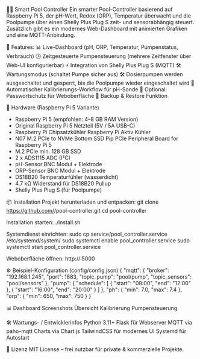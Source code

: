 🏊‍♂️ Smart Pool Controller
Ein smarter Pool-Controller basierend auf Raspberry Pi 5, der pH-Wert, Redox (ORP), Temperatur überwacht und die Poolpumpe über einen Shelly Plus Plug S zeit- und sensorabhängig steuert.
Zusätzlich gibt es ein modernes Web-Dashboard mit animierten Grafiken und eine MQTT-Anbindung.

🚀 Features:
📊 Live-Dashboard (pH, ORP, Temperatur, Pumpenstatus, Verbrauch)
🕒 Zeitgesteuerte Pumpensteuerung (mehrere Zeitfenster über Web-UI konfigurierbar)
⚡ Integration von Shelly Plus Plug S (MQTT)
🛠️ Wartungsmodus (schaltet Pumpe sicher aus)
🛠️ Dosierpumpen werden ausgeschaltet und gesperrt, bis die Poolpumpe wieder eingeschaltet wird
🔧 Automatischer Kalibrierungs-Workflow für pH-Sonde
🔐 Optional: Passwortschutz für Weboberfläche
💾 Backup & Restore Funktion

🧩 Hardware (Raspberry Pi 5 Variante)
- Raspberry Pi 5 (empfohlen: 4–8 GB RAM Version)
- Original Raspberry Pi 5 Netzteil (5V / 5A USB-C)
- Raspberry Pi Chipsatzkühler Raspberry Pi Aktiv Kühler
- N07 M.2 PCIe to NVMe Bottom SSD Pip PCIe Peripheral Board for Raspberry Pi 5
- M.2 PCIe min. 128 GB SSD
- 2 x ADS1115 ADC (I²C)
- pH-Sensor BNC Modul + Elektrode
- ORP-Sensor BNC Modul + Elektrode
- DS18B20 Temperaturfühler (wasserdicht)
- 4.7 kΩ Widerstand für DS18B20 Pullup
- Shelly Plus Plug S (für Poolpumpe)


📦 Installation
Projekt herunterladen und entpacken:
git clone https://github.com/<dein-user>/pool-controller.git
cd pool-controller


Installation starten:
./install.sh


Systemdienst einrichten:
sudo cp service/pool_controller.service /etc/systemd/system/
sudo systemctl enable pool_controller.service
sudo systemctl start pool_controller.service


Weboberfläche öffnen:
http://<raspi-ip>:5000

⚙️ Beispiel-Konfiguration (config/config.json)
{
  "mqtt": {
    "broker": "192.168.1.245",
    "port": 1883,
    "topic_pump": "pool/pump",
    "topic_sensors": "pool/sensors"
  },
  "pump": {
    "schedule": [
      { "start": "08:00", "end": "12:00" },
      { "start": "16:00", "end": "20:00" }
    ]
  },
  "ph": {
    "min": 7.0,
    "max": 7.4
  },
  "orp": {
    "min": 650,
    "max": 750
  }
}

📊 Dashboard Screenshots
Übersicht
Kalibrierung
Pumpensteuerung

🛠️ Wartungs- / Entwicklerinfos
Python 3.11+
Flask für Webserver
MQTT via paho-mqtt
Charts via Chart.js
TailwindCSS für modernes UI
Systemd für Autostart

📜 Lizenz
MIT License – frei nutzbar für private & kommerzielle Projekte.
